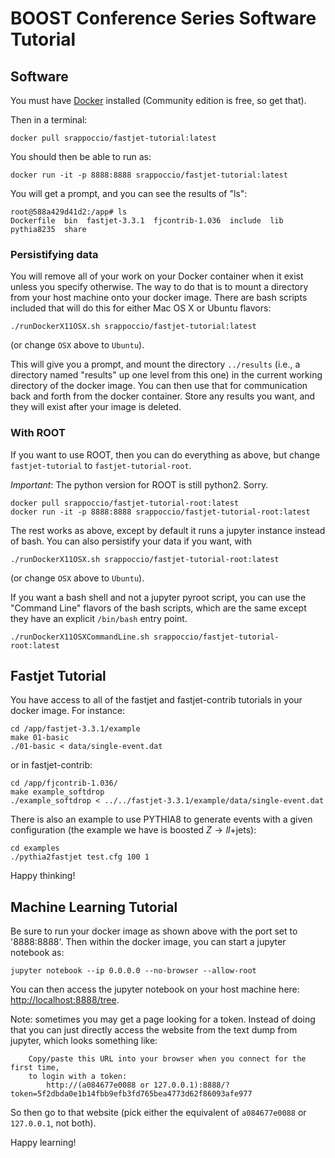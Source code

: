 # BOOST Conference Series Software Tutorial



## Software

You must have [Docker](https://www.docker.com/community-edition) installed (Community edition is free, so get that).

Then in a terminal:

```
docker pull srappoccio/fastjet-tutorial:latest
```


You should then be able to run as:

```
docker run -it -p 8888:8888 srappoccio/fastjet-tutorial:latest
```

You will get a prompt, and you can see the results of "ls":

```
root@588a429d41d2:/app# ls
Dockerfile  bin  fastjet-3.3.1  fjcontrib-1.036  include  lib  pythia8235  share
```

### Persistifying data

You will remove all of your work on your Docker container when it
exist unless you specify otherwise. The way to do that is to mount a
directory from your host machine onto your docker image. There are
bash scripts included that will do this for either Mac OS X or Ubuntu
flavors:



```
./runDockerX11OSX.sh srappoccio/fastjet-tutorial:latest
```

(or change ```OSX``` above to ```Ubuntu```). 

This will give you a prompt, and mount the directory ```../results``` 
(i.e., a directory named "results" up one level from this one)
in
the current working directory of the docker image. You can then use
that for communication back and forth from the docker container. Store
any results you want, and they will exist after your image is
deleted.

### With ROOT

If you want to use ROOT, then you can do everything as above, but
change ```fastjet-tutorial``` to ```fastjet-tutorial-root```.

*Important*: The python version for ROOT is still python2. Sorry. 

```
docker pull srappoccio/fastjet-tutorial-root:latest
docker run -it -p 8888:8888 srappoccio/fastjet-tutorial-root:latest
```

The rest
works as above, except by default it runs a jupyter instance instead
of bash. You can also persistify your data if you want, with

```
./runDockerX11OSX.sh srappoccio/fastjet-tutorial-root:latest
```

(or change ```OSX``` above to ```Ubuntu```). 

If you want a bash shell and not a jupyter pyroot script, you can use
the "Command Line" flavors of the bash scripts, which are the same
except they have an explicit ```/bin/bash``` entry point. 

```
./runDockerX11OSXCommandLine.sh srappoccio/fastjet-tutorial-root:latest
```


## Fastjet Tutorial

You have access to all of the fastjet and fastjet-contrib tutorials in your docker image. For instance:


```
cd /app/fastjet-3.3.1/example
make 01-basic
./01-basic < data/single-event.dat
```

or in fastjet-contrib:
```
cd /app/fjcontrib-1.036/
make example_softdrop
./example_softdrop < ../../fastjet-3.3.1/example/data/single-event.dat
```


There is also an example to use PYTHIA8 to generate events with a given configuration (the example we have is boosted $Z\rightarrow ll+$jets):

```
cd examples
./pythia2fastjet test.cfg 100 1
```

Happy thinking!


## Machine Learning Tutorial

Be sure to run your docker image as shown above with the port set to '8888:8888'. Then within the docker image, you can start a jupyter notebook as:

```
jupyter notebook --ip 0.0.0.0 --no-browser --allow-root
```

You can then access the jupyter notebook on your host machine here: [http://localhost:8888/tree](http://localhost:8888/tree).

Note: sometimes you may get a page looking for a token. Instead of doing that you can just directly access the website from the text dump from jupyter, which looks something like:

```
    Copy/paste this URL into your browser when you connect for the first time,
    to login with a token:
        http://(a084677e0088 or 127.0.0.1):8888/?token=5f2dbda0e1b14fbb9efb3fd765bea4773d62f86093afe977
```

So then go to that website (pick either the equivalent of `a084677e0088` or `127.0.0.1`, not both). 

Happy learning! 
